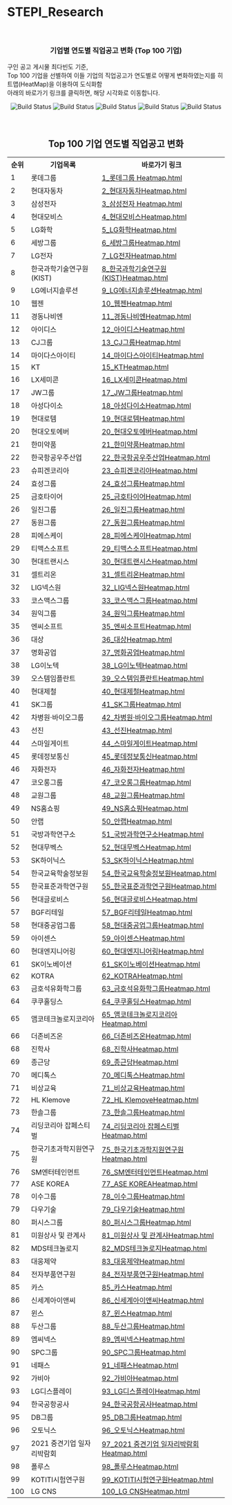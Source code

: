 # STEPI_Research

<!-- KRIHS Magazine Information -->
<br />
<div align="center">
    
<h3 align="center">기업별 연도별 직업공고 변화 (Top 100 기업)</h3>
<p align="left">
    구인 공고 게시물 최다빈도 기준, <br/>
    Top 100 기업을 선별하여 이들 기업의 직업공고가 연도별로 어떻게 변화하였는지를 히트맵(HeatMap)을 이용하여 도식화함<br/>
    아래의 바로가기 링크를 클릭하면, 해당 시각화로 이동합니다.
</p><p align="center">
    
    
![Build Status](https://img.shields.io/badge/python-python?color=9cf&logo=python)
![Build Status](https://img.shields.io/badge/R-R?color=lightblue&logo=R)
![Build Status](https://img.shields.io/badge/Mapbox-Mapbox?color=black&logo=Mapbox)
![Build Status](https://img.shields.io/badge/leaflet-leaflet?color=green&logo=leaflet)
![Build Status](https://img.shields.io/badge/Jupyter-Jupyter?color=white&logo=Jupyter)

<br> 

<h2>Top 100 기업 연도별 직업공고 변화</h2>

<table style="width:100%">
  <tr>
    <th>순위</th>
    <th>기업목록</th>
    <th>바로가기 링크</th>
  </tr>
<tr><td>1</td><td>롯데그룹 </td><td><a href="https://ycanns.github.io/STEPI_Research/1_롯데그룹Heatmap.html">1_롯데그룹 Heatmap.html</a></td></tr>
<tr><td>2</td><td>현대자동차</td><td><a href="https://ycanns.github.io/STEPI_Research/2_현대자동차Heatmap.html">2_현대자동차Heatmap.html</a></td></tr>
<tr><td>3</td><td>삼성전자 </td><td><a href="https://ycanns.github.io/STEPI_Research/3_삼성전자Heatmap.html">3_삼성전자 Heatmap.html</a></td></tr>
<tr><td>4</td><td>현대모비스</td><td><a href="https://ycanns.github.io/STEPI_Research/4_현대모비스Heatmap.html">4_현대모비스Heatmap.html</a></td></tr>
<tr><td>5</td><td>LG화학</td><td><a href="https://ycanns.github.io/STEPI_Research/5_LG화학Heatmap.html">5_LG화학Heatmap.html</a></td></tr>
<tr><td>6</td><td>세방그룹</td><td><a href="https://ycanns.github.io/STEPI_Research/6_세방그룹Heatmap.html">6_세방그룹Heatmap.html</a></td></tr>
<tr><td>7</td><td>LG전자</td><td><a href="https://ycanns.github.io/STEPI_Research/7_LG전자Heatmap.html">7_LG전자Heatmap.html</a></td></tr>
<tr><td>8</td><td>한국과학기술연구원(KIST)</td><td><a href="https://ycanns.github.io/STEPI_Research/8_한국과학기술연구원(KIST)Heatmap.html">8_한국과학기술연구원(KIST)Heatmap.html</a></td></tr>
<tr><td>9</td><td>LG에너지솔루션</td><td><a href="https://ycanns.github.io/STEPI_Research/9_LG에너지솔루션Heatmap.html">9_LG에너지솔루션Heatmap.html</a></td></tr>
<tr><td>10</td><td>웹젠</td><td><a href="https://ycanns.github.io/STEPI_Research/10_웹젠Heatmap.html">10_웹젠Heatmap.html</a></td></tr>
<tr><td>11</td><td>경동나비엔</td><td><a href="https://ycanns.github.io/STEPI_Research/11_경동나비엔Heatmap.html">11_경동나비엔Heatmap.html</a></td></tr>
<tr><td>12</td><td>아이디스</td><td><a href="https://ycanns.github.io/STEPI_Research/12_아이디스Heatmap.html">12_아이디스Heatmap.html</a></td></tr>
<tr><td>13</td><td>CJ그룹</td><td><a href="https://ycanns.github.io/STEPI_Research/13_CJ그룹Heatmap.html">13_CJ그룹Heatmap.html</a></td></tr>
<tr><td>14</td><td>마이다스아이티</td><td><a href="https://ycanns.github.io/STEPI_Research/14_마이다스아이티Heatmap.html">14_마이다스아이티Heatmap.html</a></td></tr>
<tr><td>15</td><td>KT</td><td><a href="https://ycanns.github.io/STEPI_Research/15_KTHeatmap.html">15_KTHeatmap.html</a></td></tr>
<tr><td>16</td><td>LX세미콘</td><td><a href="https://ycanns.github.io/STEPI_Research/16_LX세미콘Heatmap.html">16_LX세미콘Heatmap.html</a></td></tr>
<tr><td>17</td><td>JW그룹</td><td><a href="https://ycanns.github.io/STEPI_Research/17_JW그룹Heatmap.html">17_JW그룹Heatmap.html</a></td></tr>
<tr><td>18</td><td>아성다이소</td><td><a href="https://ycanns.github.io/STEPI_Research/18_아성다이소Heatmap.html">18_아성다이소Heatmap.html</a></td></tr>
<tr><td>19</td><td>현대로템</td><td><a href="https://ycanns.github.io/STEPI_Research/19_현대로템Heatmap.html">19_현대로템Heatmap.html</a></td></tr>
<tr><td>20</td><td>현대오토에버</td><td><a href="https://ycanns.github.io/STEPI_Research/20_현대오토에버Heatmap.html">20_현대오토에버Heatmap.html</a></td></tr>
<tr><td>21</td><td>한미약품</td><td><a href="https://ycanns.github.io/STEPI_Research/21_한미약품Heatmap.html">21_한미약품Heatmap.html</a></td></tr>
<tr><td>22</td><td>한국항공우주산업</td><td><a href="https://ycanns.github.io/STEPI_Research/22_한국항공우주산업Heatmap.html">22_한국항공우주산업Heatmap.html</a></td></tr>
<tr><td>23</td><td>슈피겐코리아</td><td><a href="https://ycanns.github.io/STEPI_Research/23_슈피겐코리아Heatmap.html">23_슈피겐코리아Heatmap.html</a></td></tr>
<tr><td>24</td><td>효성그룹</td><td><a href="https://ycanns.github.io/STEPI_Research/24_효성그룹Heatmap.html">24_효성그룹Heatmap.html</a></td></tr>
<tr><td>25</td><td>금호타이어</td><td><a href="https://ycanns.github.io/STEPI_Research/25_금호타이어Heatmap.html">25_금호타이어Heatmap.html</a></td></tr>
<tr><td>26</td><td>일진그룹</td><td><a href="https://ycanns.github.io/STEPI_Research/26_일진그룹Heatmap.html">26_일진그룹Heatmap.html</a></td></tr>
<tr><td>27</td><td>동원그룹</td><td><a href="https://ycanns.github.io/STEPI_Research/27_동원그룹Heatmap.html">27_동원그룹Heatmap.html</a></td></tr>
<tr><td>28</td><td>피에스케이</td><td><a href="https://ycanns.github.io/STEPI_Research/28_피에스케이Heatmap.html">28_피에스케이Heatmap.html</a></td></tr>
<tr><td>29</td><td>티맥스소프트</td><td><a href="https://ycanns.github.io/STEPI_Research/29_티맥스소프트Heatmap.html">29_티맥스소프트Heatmap.html</a></td></tr>
<tr><td>30</td><td>현대트랜시스</td><td><a href="https://ycanns.github.io/STEPI_Research/30_현대트랜시스Heatmap.html">30_현대트랜시스Heatmap.html</a></td></tr>
<tr><td>31</td><td>셀트리온</td><td><a href="https://ycanns.github.io/STEPI_Research/31_셀트리온Heatmap.html">31_셀트리온Heatmap.html</a></td></tr>
<tr><td>32</td><td>LIG넥스원</td><td><a href="https://ycanns.github.io/STEPI_Research/32_LIG넥스원Heatmap.html">32_LIG넥스원Heatmap.html</a></td></tr>
<tr><td>33</td><td>코스맥스그룹</td><td><a href="https://ycanns.github.io/STEPI_Research/33_코스맥스그룹Heatmap.html">33_코스맥스그룹Heatmap.html</a></td></tr>
<tr><td>34</td><td>원익그룹</td><td><a href="https://ycanns.github.io/STEPI_Research/34_원익그룹Heatmap.html">34_원익그룹Heatmap.html</a></td></tr>
<tr><td>35</td><td>엔씨소프트</td><td><a href="https://ycanns.github.io/STEPI_Research/35_엔씨소프트Heatmap.html">35_엔씨소프트Heatmap.html</a></td></tr>
<tr><td>36</td><td>대상</td><td><a href="https://ycanns.github.io/STEPI_Research/36_대상Heatmap.html">36_대상Heatmap.html</a></td></tr>
<tr><td>37</td><td>명화공업</td><td><a href="https://ycanns.github.io/STEPI_Research/37_명화공업Heatmap.html">37_명화공업Heatmap.html</a></td></tr>
<tr><td>38</td><td>LG이노텍</td><td><a href="https://ycanns.github.io/STEPI_Research/38_LG이노텍Heatmap.html">38_LG이노텍Heatmap.html</a></td></tr>
<tr><td>39</td><td>오스템임플란트</td><td><a href="https://ycanns.github.io/STEPI_Research/39_오스템임플란트Heatmap.html">39_오스템임플란트Heatmap.html</a></td></tr>
<tr><td>40</td><td>현대제철</td><td><a href="https://ycanns.github.io/STEPI_Research/40_현대제철Heatmap.html">40_현대제철Heatmap.html</a></td></tr>
<tr><td>41</td><td>SK그룹</td><td><a href="https://ycanns.github.io/STEPI_Research/41_SK그룹Heatmap.html">41_SK그룹Heatmap.html</a></td></tr>
<tr><td>42</td><td>차병원·바이오그룹</td><td><a href="https://ycanns.github.io/STEPI_Research/42_차병원·바이오그룹Heatmap.html">42_차병원·바이오그룹Heatmap.html</a></td></tr>
<tr><td>43</td><td>선진</td><td><a href="https://ycanns.github.io/STEPI_Research/43_선진Heatmap.html">43_선진Heatmap.html</a></td></tr>
<tr><td>44</td><td>스마일게이트</td><td><a href="https://ycanns.github.io/STEPI_Research/44_스마일게이트Heatmap.html">44_스마일게이트Heatmap.html</a></td></tr>
<tr><td>45</td><td>롯데정보통신</td><td><a href="https://ycanns.github.io/STEPI_Research/45_롯데정보통신Heatmap.html">45_롯데정보통신Heatmap.html</a></td></tr>
<tr><td>46</td><td>자화전자</td><td><a href="https://ycanns.github.io/STEPI_Research/46_자화전자Heatmap.html">46_자화전자Heatmap.html</a></td></tr>
<tr><td>47</td><td>코오롱그룹</td><td><a href="https://ycanns.github.io/STEPI_Research/47_코오롱그룹Heatmap.html">47_코오롱그룹Heatmap.html</a></td></tr>
<tr><td>48</td><td>교원그룹</td><td><a href="https://ycanns.github.io/STEPI_Research/48_교원그룹Heatmap.html">48_교원그룹Heatmap.html</a></td></tr>
<tr><td>49</td><td>NS홈쇼핑</td><td><a href="https://ycanns.github.io/STEPI_Research/49_NS홈쇼핑Heatmap.html">49_NS홈쇼핑Heatmap.html</a></td></tr>
<tr><td>50</td><td>안랩</td><td><a href="https://ycanns.github.io/STEPI_Research/50_안랩Heatmap.html">50_안랩Heatmap.html</a></td></tr>
<tr><td>51</td><td>국방과학연구소</td><td><a href="https://ycanns.github.io/STEPI_Research/51_국방과학연구소Heatmap.html">51_국방과학연구소Heatmap.html</a></td></tr>
<tr><td>52</td><td>현대무벡스</td><td><a href="https://ycanns.github.io/STEPI_Research/52_현대무벡스Heatmap.html">52_현대무벡스Heatmap.html</a></td></tr>
<tr><td>53</td><td>SK하이닉스</td><td><a href="https://ycanns.github.io/STEPI_Research/53_SK하이닉스Heatmap.html">53_SK하이닉스Heatmap.html</a></td></tr>
<tr><td>54</td><td>한국교육학술정보원</td><td><a href="https://ycanns.github.io/STEPI_Research/54_한국교육학술정보원Heatmap.html">54_한국교육학술정보원Heatmap.html</a></td></tr>
<tr><td>55</td><td>한국표준과학연구원</td><td><a href="https://ycanns.github.io/STEPI_Research/55_한국표준과학연구원Heatmap.html">55_한국표준과학연구원Heatmap.html</a></td></tr>
<tr><td>56</td><td>현대글로비스</td><td><a href="https://ycanns.github.io/STEPI_Research/56_현대글로비스Heatmap.html">56_현대글로비스Heatmap.html</a></td></tr>
<tr><td>57</td><td>BGF리테일</td><td><a href="https://ycanns.github.io/STEPI_Research/57_BGF리테일Heatmap.html">57_BGF리테일Heatmap.html</a></td></tr>
<tr><td>58</td><td>현대중공업그룹</td><td><a href="https://ycanns.github.io/STEPI_Research/58_현대중공업그룹Heatmap.html">58_현대중공업그룹Heatmap.html</a></td></tr>
<tr><td>59</td><td>아이센스</td><td><a href="https://ycanns.github.io/STEPI_Research/59_아이센스Heatmap.html">59_아이센스Heatmap.html</a></td></tr>
<tr><td>60</td><td>현대엔지니어링</td><td><a href="https://ycanns.github.io/STEPI_Research/60_현대엔지니어링Heatmap.html">60_현대엔지니어링Heatmap.html</a></td></tr>
<tr><td>61</td><td>SK이노베이션</td><td><a href="https://ycanns.github.io/STEPI_Research/61_SK이노베이션Heatmap.html">61_SK이노베이션Heatmap.html</a></td></tr>
<tr><td>62</td><td>KOTRA</td><td><a href="https://ycanns.github.io/STEPI_Research/62_KOTRAHeatmap.html">62_KOTRAHeatmap.html</a></td></tr>
<tr><td>63</td><td>금호석유화학그룹</td><td><a href="https://ycanns.github.io/STEPI_Research/63_금호석유화학그룹Heatmap.html">63_금호석유화학그룹Heatmap.html</a></td></tr>
<tr><td>64</td><td>쿠쿠홀딩스</td><td><a href="https://ycanns.github.io/STEPI_Research/64_쿠쿠홀딩스Heatmap.html">64_쿠쿠홀딩스Heatmap.html</a></td></tr>
<tr><td>65</td><td>앰코테크놀로지코리아</td><td><a href="https://ycanns.github.io/STEPI_Research/65_앰코테크놀로지코리아Heatmap.html">65_앰코테크놀로지코리아Heatmap.html</a></td></tr>
<tr><td>66</td><td>더존비즈온</td><td><a href="https://ycanns.github.io/STEPI_Research/66_더존비즈온Heatmap.html">66_더존비즈온Heatmap.html</a></td></tr>
<tr><td>68</td><td>진학사</td><td><a href="https://ycanns.github.io/STEPI_Research/68_진학사Heatmap.html">68_진학사Heatmap.html</a></td></tr>
<tr><td>69</td><td>종근당</td><td><a href="https://ycanns.github.io/STEPI_Research/69_종근당Heatmap.html">69_종근당Heatmap.html</a></td></tr>
<tr><td>70</td><td>메디톡스</td><td><a href="https://ycanns.github.io/STEPI_Research/70_메디톡스Heatmap.html">70_메디톡스Heatmap.html</a></td></tr>
<tr><td>71</td><td>비상교육</td><td><a href="https://ycanns.github.io/STEPI_Research/71_비상교육Heatmap.html">71_비상교육Heatmap.html</a></td></tr>
<tr><td>72</td><td>HL Klemove</td><td><a href="https://ycanns.github.io/STEPI_Research/72_HL KlemoveHeatmap.html">72_HL KlemoveHeatmap.html</a></td></tr>
<tr><td>73</td><td>한솔그룹</td><td><a href="https://ycanns.github.io/STEPI_Research/73_한솔그룹Heatmap.html">73_한솔그룹Heatmap.html</a></td></tr>
<tr><td>74</td><td>리딩코리아 잡페스티벌</td><td><a href="https://ycanns.github.io/STEPI_Research/74_리딩코리아 잡페스티벌Heatmap.html">74_리딩코리아 잡페스티벌Heatmap.html</a></td></tr>
<tr><td>75</td><td>한국기초과학지원연구원</td><td><a href="https://ycanns.github.io/STEPI_Research/75_한국기초과학지원연구원Heatmap.html">75_한국기초과학지원연구원Heatmap.html</a></td></tr>
<tr><td>76</td><td>SM엔터테인먼트</td><td><a href="https://ycanns.github.io/STEPI_Research/76_SM엔터테인먼트Heatmap.html">76_SM엔터테인먼트Heatmap.html</a></td></tr>
<tr><td>77</td><td>ASE KOREA</td><td><a href="https://ycanns.github.io/STEPI_Research/77_ASE KOREAHeatmap.html">77_ASE KOREAHeatmap.html</a></td></tr>
<tr><td>78</td><td>이수그룹</td><td><a href="https://ycanns.github.io/STEPI_Research/78_이수그룹Heatmap.html">78_이수그룹Heatmap.html</a></td></tr>
<tr><td>79</td><td>다우기술</td><td><a href="https://ycanns.github.io/STEPI_Research/79_다우기술Heatmap.html">79_다우기술Heatmap.html</a></td></tr>
<tr><td>80</td><td>퍼시스그룹</td><td><a href="https://ycanns.github.io/STEPI_Research/80_퍼시스그룹Heatmap.html">80_퍼시스그룹Heatmap.html</a></td></tr>
<tr><td>81</td><td>미원상사 및 관계사</td><td><a href="https://ycanns.github.io/STEPI_Research/81_미원상사 및 관계사Heatmap.html">81_미원상사 및 관계사Heatmap.html</a></td></tr>
<tr><td>82</td><td>MDS테크놀로지</td><td><a href="https://ycanns.github.io/STEPI_Research/82_MDS테크놀로지Heatmap.html">82_MDS테크놀로지Heatmap.html</a></td></tr>
<tr><td>83</td><td>대웅제약</td><td><a href="https://ycanns.github.io/STEPI_Research/83_대웅제약Heatmap.html">83_대웅제약Heatmap.html</a></td></tr>
<tr><td>84</td><td>전자부품연구원</td><td><a href="https://ycanns.github.io/STEPI_Research/84_전자부품연구원Heatmap.html">84_전자부품연구원Heatmap.html</a></td></tr>
<tr><td>85</td><td>카스</td><td><a href="https://ycanns.github.io/STEPI_Research/85_카스Heatmap.html">85_카스Heatmap.html</a></td></tr>
<tr><td>86</td><td>신세계아이앤씨</td><td><a href="https://ycanns.github.io/STEPI_Research/86_신세계아이앤씨Heatmap.html">86_신세계아이앤씨Heatmap.html</a></td></tr>
<tr><td>87</td><td>윈스</td><td><a href="https://ycanns.github.io/STEPI_Research/87_윈스Heatmap.html">87_윈스Heatmap.html</a></td></tr>
<tr><td>88</td><td>두산그룹</td><td><a href="https://ycanns.github.io/STEPI_Research/88_두산그룹Heatmap.html">88_두산그룹Heatmap.html</a></td></tr>
<tr><td>89</td><td>엠씨넥스</td><td><a href="https://ycanns.github.io/STEPI_Research/89_엠씨넥스Heatmap.html">89_엠씨넥스Heatmap.html</a></td></tr>
<tr><td>90</td><td>SPC그룹</td><td><a href="https://ycanns.github.io/STEPI_Research/90_SPC그룹Heatmap.html">90_SPC그룹Heatmap.html</a></td></tr>
<tr><td>91</td><td>네패스</td><td><a href="https://ycanns.github.io/STEPI_Research/91_네패스Heatmap.html">91_네패스Heatmap.html</a></td></tr>
<tr><td>92</td><td>가비아</td><td><a href="https://ycanns.github.io/STEPI_Research/92_가비아Heatmap.html">92_가비아Heatmap.html</a></td></tr>
<tr><td>93</td><td>LG디스플레이</td><td><a href="https://ycanns.github.io/STEPI_Research/93_LG디스플레이Heatmap.html">93_LG디스플레이Heatmap.html</a></td></tr>
<tr><td>94</td><td>한국공항공사</td><td><a href="https://ycanns.github.io/STEPI_Research/94_한국공항공사Heatmap.html">94_한국공항공사Heatmap.html</a></td></tr>
<tr><td>95</td><td>DB그룹</td><td><a href="https://ycanns.github.io/STEPI_Research/95_DB그룹Heatmap.html">95_DB그룹Heatmap.html</a></td></tr>
<tr><td>96</td><td>오토닉스</td><td><a href="https://ycanns.github.io/STEPI_Research/96_오토닉스Heatmap.html">96_오토닉스Heatmap.html</a></td></tr>
<tr><td>97</td><td>2021 중견기업 일자리박람회</td><td><a href="https://ycanns.github.io/STEPI_Research/97_2021 중견기업 일자리박람회Heatmap.html">97_2021 중견기업 일자리박람회Heatmap.html</a></td></tr>
<tr><td>98</td><td>폴루스</td><td><a href="https://ycanns.github.io/STEPI_Research/98_폴루스Heatmap.html">98_폴루스Heatmap.html</a></td></tr>
<tr><td>99</td><td>KOTITI시험연구원</td><td><a href="https://ycanns.github.io/STEPI_Research/99_KOTITI시험연구원Heatmap.html">99_KOTITI시험연구원Heatmap.html</a></td></tr>
<tr><td>100</td><td>LG CNS</td><td><a href="https://ycanns.github.io/STEPI_Research/100_LG CNSHeatmap.html">100_LG CNSHeatmap.html</a></td></tr>

  </tr>
</table>


  </p>
</div>

